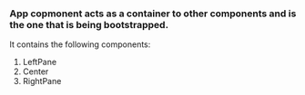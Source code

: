 ### App copmonent acts as a container to other components and is the one that is being bootstrapped.

It contains the following components:

1. LeftPane
2. Center
3. RightPane

